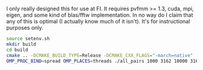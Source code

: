 I only really designed this for use at FI. It requires pvfmm >= 1.3, cuda, mpi, eigen, and some
kind of blas/fftw implementation. In no way do I claim that any of this is optimal (I actually
know much of it isn't). It's for instructional purposes only.

```bash
source setenv.sh
mkdir build
cd build
cmake .. -DCMAKE_BUILD_TYPE=Release -DCMAKE_CXX_FLAGS="-march=native"
OMP_PROC_BIND=spread OMP_PLACES=threads ./all_pairs 1000 3162 10000 31623 100000 316228 1000000 3162278 > meas.dat
```
